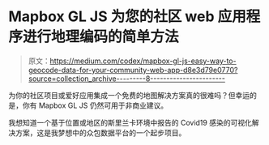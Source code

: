 # Mapbox GL JS 为您的社区 web 应用程序进行地理编码的简单方法

> 原文：<https://medium.com/codex/mapbox-gl-js-easy-way-to-geocode-data-for-your-community-web-app-d8e3d79e0770?source=collection_archive---------8----------------------->

为你的社区项目或爱好应用集成一个免费的地图解决方案真的很难吗？但幸运的是，你有 Mapbox GL JS 仍然可用于非商业建议。

我想知道一个基于位置或地区的斯里兰卡环境中报告的 Covid19 感染的可视化解决方案，这是我梦想中的众包数据平台的一个起步项目。